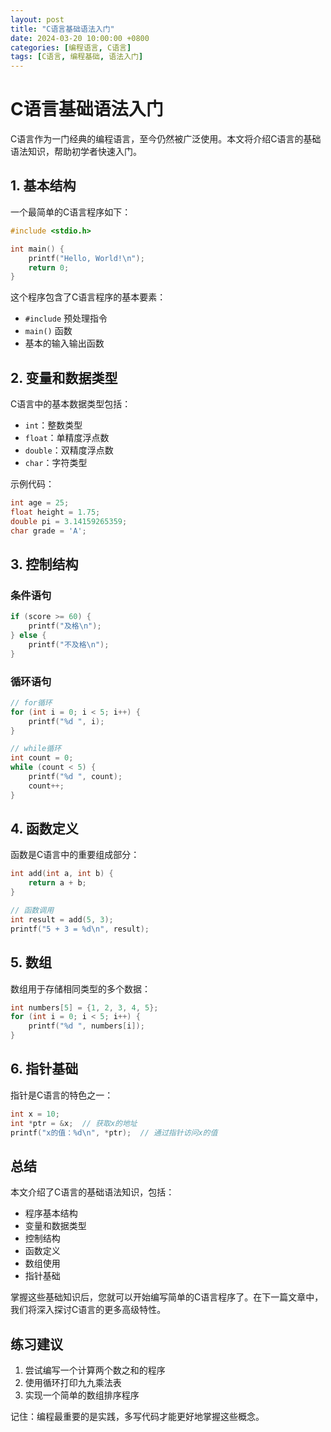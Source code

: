 ```yaml
---
layout: post
title: "C语言基础语法入门"
date: 2024-03-20 10:00:00 +0800
categories: [编程语言, C语言]
tags: [C语言, 编程基础, 语法入门]
---
```


# C语言基础语法入门

C语言作为一门经典的编程语言，至今仍然被广泛使用。本文将介绍C语言的基础语法知识，帮助初学者快速入门。

## 1. 基本结构

一个最简单的C语言程序如下：

```c
#include <stdio.h>

int main() {
    printf("Hello, World!\n");
    return 0;
}
```

这个程序包含了C语言程序的基本要素：
- `#include` 预处理指令
- `main()` 函数
- 基本的输入输出函数

## 2. 变量和数据类型

C语言中的基本数据类型包括：

- `int`：整数类型
- `float`：单精度浮点数
- `double`：双精度浮点数
- `char`：字符类型

示例代码：

```c
int age = 25;
float height = 1.75;
double pi = 3.14159265359;
char grade = 'A';
```

## 3. 控制结构

### 条件语句

```c
if (score >= 60) {
    printf("及格\n");
} else {
    printf("不及格\n");
}
```

### 循环语句

```c
// for循环
for (int i = 0; i < 5; i++) {
    printf("%d ", i);
}

// while循环
int count = 0;
while (count < 5) {
    printf("%d ", count);
    count++;
}
```

## 4. 函数定义

函数是C语言中的重要组成部分：

```c
int add(int a, int b) {
    return a + b;
}

// 函数调用
int result = add(5, 3);
printf("5 + 3 = %d\n", result);
```

## 5. 数组

数组用于存储相同类型的多个数据：

```c
int numbers[5] = {1, 2, 3, 4, 5};
for (int i = 0; i < 5; i++) {
    printf("%d ", numbers[i]);
}
```

## 6. 指针基础

指针是C语言的特色之一：

```c
int x = 10;
int *ptr = &x;  // 获取x的地址
printf("x的值：%d\n", *ptr);  // 通过指针访问x的值
```

## 总结

本文介绍了C语言的基础语法知识，包括：
- 程序基本结构
- 变量和数据类型
- 控制结构
- 函数定义
- 数组使用
- 指针基础

掌握这些基础知识后，您就可以开始编写简单的C语言程序了。在下一篇文章中，我们将深入探讨C语言的更多高级特性。

## 练习建议

1. 尝试编写一个计算两个数之和的程序
2. 使用循环打印九九乘法表
3. 实现一个简单的数组排序程序

记住：编程最重要的是实践，多写代码才能更好地掌握这些概念。 